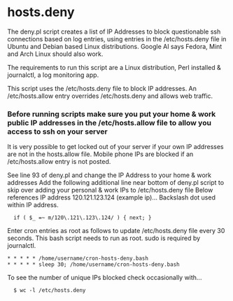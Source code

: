 # hosts.deny

The deny.pl script creates a list of IP Addresses to block questionable ssh connections based on log entries, using entries in the /etc/hosts.deny file in Ubuntu and Debian based Linux distributions.
Google AI says Fedora, Mint and Arch Linux should also work.

The requirements to run this script are a Linux distribution, Perl installed & journalctl, a log monitoring app.

This script uses the /etc/hosts.deny file to block IP addresses.  An /etc/hosts.allow entry overrides /etc/hosts.deny and allows web traffic.
### Before running scripts make sure you put your home & work public IP addresses in the /etc/hosts.allow file to allow you access to ssh on your server
It is very possible to get locked out of your server if your own IP addresses are not in the hosts.allow file.  Mobile phone IPs are blocked if an /etc/hosts.allow entry is not posted. 

See line 93 of deny.pl and change the IP Address to your home & work addresses
Add the following additional line near bottom of deny.pl script to skip over adding your personal & work IPs to /etc/hosts.deny file
Below references IP address 120.121.123.124 (example ip)... Backslash dot used within IP address. 
 
      if ( $_ =~ m/120\.121\.123\.124/ ) { next; }

Enter cron entries as root as follows to update /etc/hosts.deny file every 30 seconds. This bash script needs to run as root. sudo is required by journalctl.

    * * * * * /home/username/cron-hosts-deny.bash
    * * * * * sleep 30; /home/username/cron-hosts-deny.bash 

To see the number of unique IPs blocked check occasionally with...

      $ wc -l /etc/hosts.deny

